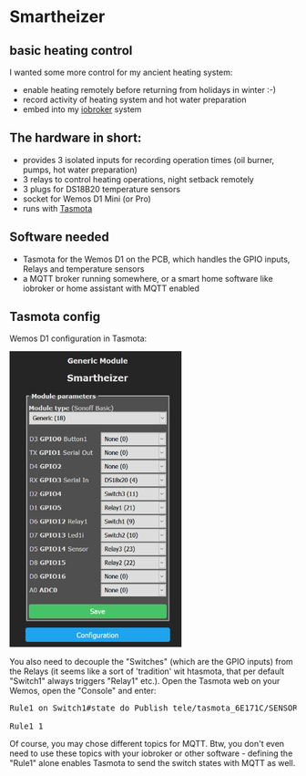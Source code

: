 # Smartheizer
## basic heating control

 I wanted some more control for my ancient heating system:
 * enable heating remotely before returning from holidays in winter :-)
 * record activity of heating system and hot water preparation
 * embed into my <a href="https://iobroker.net"> iobroker</a> system

 ##  The hardware in short:

* provides 3 isolated inputs for recording operation times (oil burner, pumps, hot water preparation)
* 3 relays to control heating operations, night setback remotely
* 3 plugs for DS18B20 temperature sensors
* socket for Wemos D1 Mini (or Pro)
* runs with <a href="https://tasmota.github.io/docs/"> Tasmota</a>

## Software needed
* Tasmota for the Wemos D1 on the PCB, which handles the GPIO inputs, Relays and temperature sensors
* a MQTT broker running somewhere, or a smart home software like iobroker or home assistant with MQTT enabled

## Tasmota config

Wemos D1 configuration in Tasmota:

<img src="images/Tasmota-config.png" height=60% width=60%>

You also need to decouple the "Switches" (which are the GPIO inputs) from the Relays (it seems like a sort of 'tradition' wit htasmota, that per default "Switch1" always triggers "Relay1" etc.).
Open the Tasmota web on your Wemos, open the "Console" and enter:

<pre>
Rule1 on Switch1#state do Publish tele/tasmota_6E171C/SENSOR {"Time":"%timestamp%", "Burner":"%value%"} endon on Switch2#state do Publish tele/tasmota_6E171C/SENSOR {"Time":"%timestamp%", "Pump1":"%value%"} endon on Switch3#state do Publish tele/tasmota_6E171C/SENSOR {"Time":"%timestamp%", "Pump2":"%value%"} endon

Rule1 1
</pre>

Of course, you may chose different topics for MQTT. 
Btw, you don't even need to use these topics with your iobroker or other software - defining the "Rule1" alone enables Tasmota to send the switch states with MQTT as well.